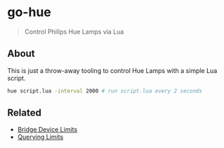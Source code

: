 # go-hue
> Control Philips Hue Lamps via Lua

## About

This is just a throw-away tooling to control Hue Lamps with a simple Lua script. 

```bash
hue script.lua -interval 2000 # run script.lua every 2 seconds
```

## Related

- [Bridge Device Limits](https://developers.meethue.com/develop/application-design-guidance/bridge-maximum-settings/)
- [Querying Limits](https://developers.meethue.com/develop/application-design-guidance/hue-system-performance/)


